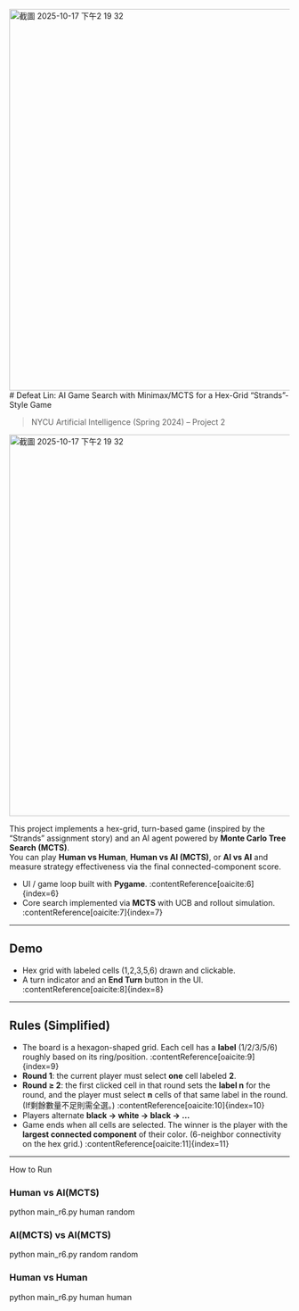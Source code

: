 <img width="710" height="684" alt="截圖 2025-10-17 下午2 19 32" src="https://github.com/user-attachments/assets/da9837dd-0ec2-4336-ab24-d3576b11d14d" /># Defeat Lin: AI Game Search with Minimax/MCTS for a Hex-Grid “Strands”-Style Game

> NYCU Artificial Intelligence (Spring 2024) – Project 2

<img width="710" height="684" alt="截圖 2025-10-17 下午2 19 32" src="https://github.com/user-attachments/assets/30244ae1-6ba2-4067-a3be-ca0071d69875" />

This project implements a hex-grid, turn-based game (inspired by the “Strands” assignment story) and an AI agent powered by **Monte Carlo Tree Search (MCTS)**.  
You can play **Human vs Human**, **Human vs AI (MCTS)**, or **AI vs AI** and measure strategy effectiveness via the final connected-component score.

- UI / game loop built with **Pygame**. :contentReference[oaicite:6]{index=6}  
- Core search implemented via **MCTS** with UCB and rollout simulation. :contentReference[oaicite:7]{index=7}

---

## Demo

- Hex grid with labeled cells (1,2,3,5,6) drawn and clickable.
- A turn indicator and an **End Turn** button in the UI. :contentReference[oaicite:8]{index=8}

---

## Rules (Simplified)

- The board is a hexagon-shaped grid. Each cell has a **label** (1/2/3/5/6) roughly based on its ring/position. :contentReference[oaicite:9]{index=9}
- **Round 1**: the current player must select **one** cell labeled **2**.  
- **Round ≥ 2**: the first clicked cell in that round sets the **label n** for the round, and the player must select **n** cells of that same label in the round. (If剩餘數量不足則需全選。) :contentReference[oaicite:10]{index=10}
- Players alternate **black → white → black → …**  
- Game ends when all cells are selected. The winner is the player with the **largest connected component** of their color. (6-neighbor connectivity on the hex grid.) :contentReference[oaicite:11]{index=11}

---


How to Run
### Human vs AI(MCTS)
python main_r6.py human random

### AI(MCTS) vs AI(MCTS)
python main_r6.py random random

### Human vs Human
python main_r6.py human human
